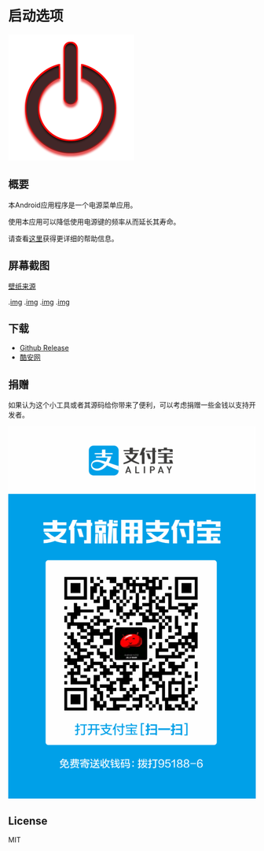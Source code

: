 # 启动选项

![image](./app/src/main/res/mipmap/ic_launcher.png)

## 概要
本Android应用程序是一个电源菜单应用。

使用本应用可以降低使用电源键的频率从而延长其寿命。

请查看[这里](./app/src/main/res/raw-zh-rCN/help.md)获得更详细的帮助信息。

## 屏幕截图

[壁纸来源](https://www.pixiv.net/artworks/84998106)

.[img](/annex/Screenshot_20201121-120926.png)
.[img](/annex/Screenshot_20201121-121516.png)
.[img](/annex/Screenshot_20201121-121001.png)
.[img](/annex/Screenshot_20201122-212313.png)

## 下载
* [Github Release](https://github.com/ryuunoakaihitomi/rebootmenu/releases)
* [酷安网](https://www.coolapk.com/apk/com.ryuunoakaihitomi.rebootmenu)

## 捐赠
如果认为这个小工具或者其源码给你带来了便利，可以考虑捐赠一些金钱以支持开发者。

![image](./app/src/main/assets/donate.webp)

## License
MIT